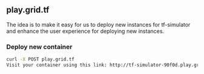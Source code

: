 ## play.grid.tf

The idea is to make it easy for us to deploy new instances for tf-simulator and enhance the user experience for deploying new instances.

### Deploy new container

```bash
curl -X POST play.grid.tf 
Visit your container using this link: http://tf-simulator-90f0d.play.grid.tf, your container will be destroyed after 1 hour
```

